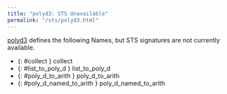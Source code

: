 ```yaml
---
title: "polyd3: STS Unavailable"
permalink: "/sts/polyd3.html"
---
```






[polyd3](/cd/polyd3)
defines the following Names, but STS signatures are not currently available.


 *  {: #collect } collect
 *  {: #list_to_poly_d } list_to_poly_d
 *  {: #poly_d_to_arith } poly_d_to_arith
 *  {: #poly_d_named_to_arith } poly_d_named_to_arith